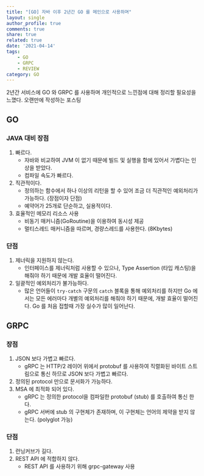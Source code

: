 ```yaml
---
title: "[GO] 자바 이후 2년간 GO 를 메인으로 사용하며"
layout: single
author_profile: true
comments: true
share: true
related: true
date: '2021-04-14'
tags:
    - GO
    - GRPC
    - REVIEW
category: GO
---
```


2년간 서비스에 GO 와 GRPC 를 사용하며 개인적으로 느낀점에 대해 정리할 필요성을 느꼈다. 오랜만에 작성하는 포스팅

## GO
### JAVA 대비 장점
1. 빠르다.  
    * 자바와 비교하여 JVM 이 없기 때문에 빌드 및 실행을 함에 있어서 가볍다는 인상을 받았다.
    * 컴파일 속도가 빠르다.
2. 직관적이다. 
    * 정의하는 함수에서 하나 이상의 리턴을 할 수 있어 조금 더 직관적인 예외처리가 가능하다. (장점이자 단점)
    * 예약어가 25개로 단순하고, 실용적이다.
3. 효율적인 메모리 리소스 사용
    * 비동기 매커니즘(GoRoutine)을 이용하여 동시성 제공
    * 멀티스레드 매커니즘을 따르며, 경량스레드를 사용한다. (8Kbytes)

### 단점
1. 제너릭을 지원하지 않는다.  
    * 인터페이스를 제너릭처럼 사용할 수 있으나, Type Assertion (타입 캐스팅)을 해줘야 하기 때문에 개발 효율이 떨어진다.
2. 일괄적인 예외처리가 불가능하다.
    * 많은 언어들이 `try-catch` 구문의 `catch` 블록을 통해 예외처리를 하지만 Go 에서는 모든 에러마다 개별의 예외처리를 해줘야 하기 때문에, 개발 효율이 떨어진다. Go 를 처음 접할때 가장 실수가 많이 일어난다.

## GRPC
### 장점
1. JSON 보다 가볍고 빠르다.  
    * gRPC 는 HTTP/2 레이어 위에서 protobuf 를 사용하여 직렬화된 바이트 스트림으로 통신 하므로 JSON 보다 가볍고 빠르다.
2. 정의된 protocol 만으로 문서화가 가능하다.
3. MSA 에 최적화 되어 있다.  
    * gRPC 는 정의한 protocol을 컴파일한 protobuf (stub) 를 호출하여 통신 한다.
    * gRPC 서버에 stub 의 구현체가 존재하며, 이 구현체는 언어의 제약을 받지 않는다. (polyglot 가능)
    
### 단점
1. 런닝커브가 길다.
2. REST API 에 적합하지 않다.  
    * REST API 를 사용하기 위해 grpc-gateway 사용